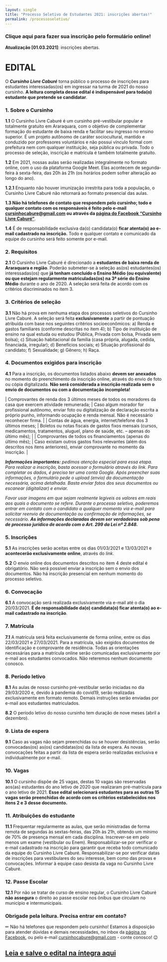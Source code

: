 ```yaml
---
layout: single
title: "Processo Seletivo de Estudantes 2021: inscrições abertas!"
permalink: /processoseletivo/
---
```


### Clique aqui para fazer sua inscrição pelo formulário online!

**Atualização [01.03.2021]**: inscrições abertas.

# EDITAL

O _**Cursinho Livre Caburé**_ torna público o processo de inscrições para estudantes interessadas(os) em ingressar na turma de 2021 do nosso cursinho. **A leitura completa desse edital é indispensável para toda(o) estudante que pretende se candidatar**. 

### 1. Sobre o Cursinho

**1.1**	O Cursinho Livre Caburé é um cursinho pré-vestibular popular e totalmente gratuito em Araraquara, com o objetivo de complementar formação do estudante de baixa renda e facilitar seu ingresso no ensino superior. É um projeto autônomo de caráter sociocultural, mantido e conduzido por professores voluntários e não possui vínculo formal com prefeitura nem com qualquer instituição, seja pública ou privada. Todo o processo de seleção, inscrição e matrícula é também totalmente gratuito.

**1.2** Em 2021, nossas aulas serão realizadas integralmente no formato online, com o uso da plataforma Google Meet. Elas acontecem de segunda-feira à sexta-feira, das 20h às 21h (os horários podem sofrer alteração ao longo do ano).

**1.2.1** Enquanto não houver imunização irrestrita para toda a população, o Cursinho Livre Caburé não retornará ao formato presencial das aulas.

**1.3 Não há telefones de contato que respondem pelo cursinho; todo e qualquer contato com os responsáveis é feito pelo e-mail cursinhocabure@gmail.com ou através da <a href="https://www.facebook.com/cursinhocabure">página do Facebook  “Cursinho Livre Caburé”</a>**.

**1.4** É de responsabilidade exclusiva da(o) candidata(o) **ficar atenta(o) ao e-mail cadastrado na inscrição.** Todo e qualquer contato e comunicado da equipe do cursinho será feito somente por e-mail.

### 2. Requisitos

**2.1** O Cursinho Livre Caburé é direcionado a **estudantes de baixa renda de Araraquara e região**. Poderão submeter-se à seleção as(os) estudantes(os) interessadas(os) que **já tenham concluído o Ensino Médio (ou equivalente) ou que estejam regularmente matriculadas(os) na 3ª série do Ensino Médio** durante o ano de 2020. A seleção será feita de acordo com os critérios discriminados no item 3.

### 3. Critérios de seleção

**3.1** Não há prova em nenhuma etapa dos processos seletivos do Cursinho Livre Caburé. A seleção será feita **exclusivamente** a partir de pontuação atribuída com base nos seguintes critérios socioeconômicos:
a) Renda e gastos familiares (conforme descritas no item 4);
b) Tipo de instituição de ensino na qual estuda ou estudou (Pública, Privada com bolsa, Privada sem bolsa);
c) Situação habitacional da família (casa própria, alugada, cedida, financiada, irregular);
d) Benefícios sociais;
e) Situação profissional do candidato;
f) Sexualidade;
g) Gênero;
h) Raça.

### 4. Documentos exigidos para inscrição

**4.1** Para a inscrição, os documentos listados abaixo **devem ser anexados** no momento do preenchimento da inscrição online, através do envio de foto ou cópia digitalizada. **Não será considerada a inscrição realizada sem o envio de documentos ou com a documentação incompleta!**

|  Comprovantes de renda dos 3 últimos meses de todos os moradores da casa que exercem atividade remunerada; | Caso algum morador for profissional autônomo, enviar foto ou digitalização de declaração escrita a próprio punho, informando ocupação e renda mensal. Não é necessário reconhecer firma. |
| Contas de água, energia, internet/telefone dos 3 últimos meses;                                            | Boletos ou notas fiscais de gastos fixos mensais (cursos, medicamentos, tratamentos, aluguel, plano de saúde, etc. – apenas do último mês);                                              |
| Comprovantes de todos os financiamentos (apenas do último mês);                                            | Caso existam outros gastos fixos relevantes (além dos descritos nos itens anteriores), enviar comprovante no momento da inscrição.                                                       |

_**Informações importantes:**_ _pedimos atenção especial para essa etapa. Para realizar a inscrição, basta acessar o formulário através do *link*. Para completar os dados, é preciso ter uma conta Google. Após preencher suas informações, o formulário pede o upload (envio) da documentação necessária, acima detalhada. Basta enviar fotos dos seus documentos ou escanear (digitalizar) e enviar._

_Favor usar imagens em que sejam realmente legíveis os valores em reais aos quais o documento se refere. Durante o processo seletivo, poderemos entrar em contato com o candidato a qualquer momento via e-mail para solicitar reenvio de documentação ou confirmação de informações, se necessário. **As informações declaradas devem ser verdadeiras sob pena de processo jurídico de acordo com o Art. 299 da Lei nº 2.848.**_

### 5. Inscrições

**5.1** As inscrições serão aceitas entre os dias 01/03/2021 e 13/03/2021 e **acontecerão exclusivamente online**, através do *link*.

**5.2** O envio online dos documentos descritos no item 4 deste edital é obrigatório. Não será possível enviar a inscrição sem o envio dos documentos. Não há inscrição presencial em nenhum momento do processo seletivo.

### 6. Convocação

**6.1** A convocação será realizada exclusivamente via e-mail até o dia 20/03/2021. **É de responsabilidade da(o) candidata(o) ficar atenta(o) ao e-mail cadastrado na inscrição**.

### 7. Matrícula

**7.1** A matrícula será feita exclusivamente de forma online, entre os dias 22/03/2021 e 27/03/2021. Para a matrícula, são exigidos documentos de identificação e comprovante de residência. Todas as orientações necessárias para a matrícula online serão comunicadas exclusivamente por e-mail aos estudantes convocados. Não reteremos nenhum documento conosco.

### 8. Período letivo

**8.1** As aulas de nosso cursinho pré-vestibular serão iniciadas no dia 29/03/2020 e, devido à pandemia do covid19, serão realizadas exclusivamente em formato remoto. Demais instruções serão enviadas por e-mail aos estudantes matriculados.

**8.2** O período letivo do nosso cursinho tem duração de nove meses (abril a dezembro).

### 9. Lista de espera

**9.1** Caso as vagas não sejam preenchidas ou se houver desistências, serão convocadas(os) as(os) candidatas(os) da lista de espera. As novas convocações feitas a partir da lista de espera serão realizadas exclusiva e individualmente por e-mail.

### 10. Vagas

**10.1** O cursinho dispõe de 25 vagas,  destas 10 vagas são reservadas aos(as) estudantes do ano letivo de 2020 que realizaram pré-matrícula para o ano letivo de 2021. **Esse edital selecionará estudantes para as outras 15 vagas serão preenchidas de acordo com os critérios estabelecidos nos itens 2 e 3 desse documento.**

### 11. Atribuições do estudante

**11.1** Frequentar regularmente as aulas, que serão ministradas de forma remota de segundas às sextas-feiras, das 20h às 21h, obtendo um mínimo de 70% de presença mensal em cada disciplina. Inscrever-se em pelo menos um exame (vestibular ou Enem). Responsabilizar-se por verificar o e-mail cadastrado na inscrição para garantir que receba todo comunicado da equipe do Cursinho Livre Caburé. Responsabilizar-se por verificar datas de inscrições para vestibulares do seu interesse, bem como das provas e convocações. Informar à equipe caso desista da vaga no Cursinho Livre Caburé.

### 12. Passe Escolar

**12.1** Por não se tratar de curso de ensino regular, o Cursinho Livre Caburé **não assegura** o direito ao passe escolar nos ônibus que circulam no município e intermunicipais.

### Obrigade pela leitura. Precisa entrar em contato?

✏ Não há telefones que respondem pelo cursinho! Estamos à disposição para atender dúvidas e demais necessidades, no inbox da <a href="https://www.facebook.com/cursinhocabure">página no Facebook</a>, ou pelo e-mail <a href="mailto:cursinhocabure@gmail.com">cursinhocabure@gmail.com</a> - conte conosco! 😉

## <a href="https://www.cursinhocabure.org/EDITAL.pdf"><u><b>Leia e salve o edital na íntegra aqui</b></u></a>